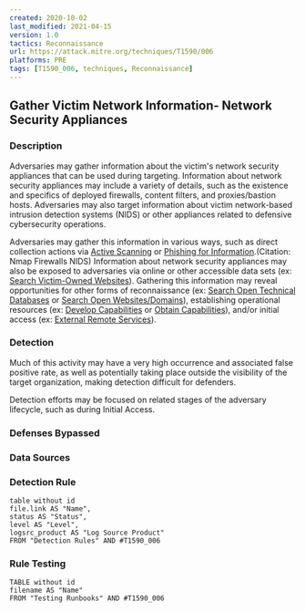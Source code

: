 ```yaml
---
created: 2020-10-02
last_modified: 2021-04-15
version: 1.0
tactics: Reconnaissance
url: https://attack.mitre.org/techniques/T1590/006
platforms: PRE
tags: [T1590_006, techniques, Reconnaissance]
---
```


## Gather Victim Network Information- Network Security Appliances

### Description

Adversaries may gather information about the victim's network security appliances that can be used during targeting. Information about network security appliances may include a variety of details, such as the existence and specifics of deployed firewalls, content filters, and proxies/bastion hosts. Adversaries may also target information about victim network-based intrusion detection systems (NIDS) or other appliances related to defensive cybersecurity operations.

Adversaries may gather this information in various ways, such as direct collection actions via [Active Scanning](https://attack.mitre.org/techniques/T1595) or [Phishing for Information](https://attack.mitre.org/techniques/T1598).(Citation: Nmap Firewalls NIDS) Information about network security appliances may also be exposed to adversaries via online or other accessible data sets (ex: [Search Victim-Owned Websites](https://attack.mitre.org/techniques/T1594)). Gathering this information may reveal opportunities for other forms of reconnaissance (ex: [Search Open Technical Databases](https://attack.mitre.org/techniques/T1596) or [Search Open Websites/Domains](https://attack.mitre.org/techniques/T1593)), establishing operational resources (ex: [Develop Capabilities](https://attack.mitre.org/techniques/T1587) or [Obtain Capabilities](https://attack.mitre.org/techniques/T1588)), and/or initial access (ex: [External Remote Services](https://attack.mitre.org/techniques/T1133)).

### Detection

Much of this activity may have a very high occurrence and associated false positive rate, as well as potentially taking place outside the visibility of the target organization, making detection difficult for defenders.

Detection efforts may be focused on related stages of the adversary lifecycle, such as during Initial Access.

### Defenses Bypassed



### Data Sources

### Detection Rule

```dataview
table without id
file.link AS "Name",
status AS "Status",
level AS "Level",
logsrc_product AS "Log Source Product"
FROM "Detection Rules" AND #T1590_006
```

### Rule Testing

```dataview
TABLE without id
filename AS "Name"
FROM "Testing Runbooks" AND #T1590_006
```
